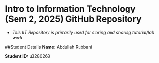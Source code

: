 # Intro to Information Technology (Sem 2, 2025) GitHub Repository

- _This IIT Repository is primarily used for storing and sharing tutorial/lab work_

 ##Student Details
  **Name:** Abdullah Rubbani
  
  **Student ID:** u3280268



